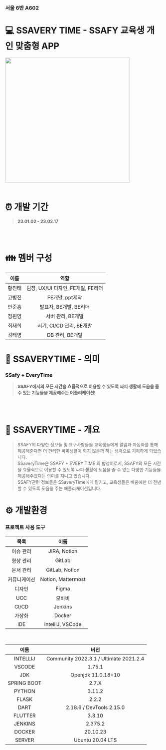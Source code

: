 ### 서울 6반 A602

# :computer: SSAVERY TIME - SSAFY 교육생 개인 맞춤형 APP
<img src="https://user-images.githubusercontent.com/83000975/219536143-c040c436-f090-44c0-ae22-62d2168b02a0.png" width="400" height="400"/>
<br>
<br>

# :alarm_clock: 개발 기간
>**23.01.02 - 23.02.17**
<br>
<br>

# :family: 멤버 구성
|  이름  |            역할            |
| :----: | :------------------------: |
| 황진태 | 팀장, UX/UI 디자인, FE개발, FE리더 |
| 고병진 |      FE개발, ppt제작       |
| 안준홍 |       발표자, BE개발, BE리더       |
| 정원영 |     서버 관리, BE개발      |
| 최재희 |  서기, CI/CD 관리, BE개발  |
| 김태영 |      DB 관리, BE개발       |

# 🔹 SSAVERYTIME - 의미
### SSafy + EveryTime
>**SSAFY에서의 모든 시간을 효율적으로 이용할 수 있도록 싸피 생활에 도움을 줄 수 있는 기능들을 제공해주는 어플리케이션!**
<br>
<br>

# 🔹 SSAVERYTIME - 개요
>SSAFY의 다양한 정보들 및 요구사항들을 교육생들에게 알림과 자동화를 통해 제공해준다면 더 편리한 싸피생활이 되지 않을까 하는 생각으로 기획하게 되었습니다.   
SSaveryTime은 SSAFY + EVERY TIME 의 합성어로서, SSAFY의 모든 시간을 효율적으로 이용할 수 있도록 싸피 생활에 도움을 줄 수 있는 다양한 기능들을 제공해주겠다는 의미를 지니고 있습니다.  
SSAFY관련 정보들은 SSaveryTime에게 맡기고, 교육생들은 배움에만 더 전념할 수 있도록 도움을 주는 애플리케이션입니다.

# :gear:  개발환경
### 프로젝트 사용 도구
|목록|이름|
| :----: | :------------------------: |
|이슈 관리|	JIRA, Notion|
|형상 관리|	GitLab|
|문서 관리|	GitLab, Notion|
|커뮤니케이션|	Notion, Mattermost|
|디자인|	Figma|
|UCC	|모바비|
|CI/CD|	Jenkins|
|가상화|	Docker|
|IDE|	IntelliJ, VSCode|

<br>

|이름|버전|
| :----: | :------------------------: |
|INTELLIJ|	Community 2022.3.1 / Ultimate 2021.2.4|
|VSCODE|	1.75.1|
|JDK	|Openjdk 11.0.18+10|
|SPRING BOOT|	2.7.X|
|PYTHON	|3.11.2|
|FLASK	|2.2.2|
|DART	|2.18.6 / DevTools 2.15.0|
|FLUTTER	|3.3.10|
|JENKINS	|2.375.2|
|DOCKER	|20.10.23|
|SERVER	|Ubuntu 20.04 LTS|




